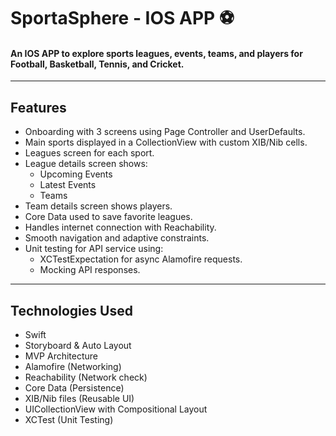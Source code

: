 # SportaSphere - IOS APP ⚽️

#### An IOS APP to explore sports leagues, events, teams, and players for Football, Basketball, Tennis, and Cricket.

---

##  Features

- Onboarding with 3 screens using Page Controller and UserDefaults.
- Main sports displayed in a CollectionView with custom XIB/Nib cells.
- Leagues screen for each sport.
- League details screen shows:
  - Upcoming Events
  - Latest Events
  - Teams
- Team details screen shows players.
- Core Data used to save favorite leagues.
- Handles internet connection with Reachability.
- Smooth navigation and adaptive constraints.
- Unit testing for API service using:
  - XCTestExpectation for async Alamofire requests.
  - Mocking API responses.

---

## Technologies Used

- Swift
- Storyboard & Auto Layout
- MVP Architecture
- Alamofire (Networking)
- Reachability (Network check)
- Core Data (Persistence)
- XIB/Nib files (Reusable UI)
- UICollectionView with Compositional Layout
- XCTest (Unit Testing)
